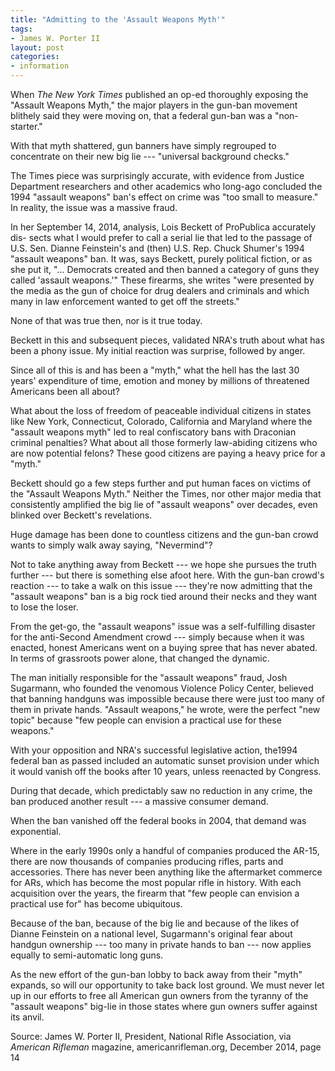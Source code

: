 ```yaml
---
title: "Admitting to the 'Assault Weapons Myth'"
tags:
- James W. Porter II
layout: post
categories:
- information
---
```


When *The New York Times* published an op-ed thoroughly exposing the "Assault Weapons Myth," the major players in the gun-ban movement blithely said they were moving on, that a federal gun-ban was a "non-starter."

With that myth shattered, gun banners have simply regrouped to concentrate on their new big lie --- "universal background checks."

The Times piece was surprisingly accurate, with evidence from Justice Department researchers and other academics who long-ago concluded the 1994 "assault weapons" ban's effect on crime was "too small to measure." In reality, the issue was a massive fraud.

In her September 14, 2014, analysis, Lois Beckett of ProPublica accurately dis- sects what I would prefer to call a serial lie that led to the passage of U.S. Sen. Dianne Feinstein's and (then) U.S. Rep. Chuck Shumer's 1994 "assault weapons" ban. It was, says Beckett, purely political fiction, or as she put it, "... Democrats created and then banned a category of guns they called 'assault weapons.'" These firearms, she writes "were presented by the media as the gun of choice for drug dealers and criminals and which many in law enforcement wanted to get off the streets."

None of that was true then, nor is it true today.

Beckett in this and subsequent pieces, validated NRA's truth about what has been a phony issue. My initial reaction was surprise, followed by anger.

Since all of this is and has been a "myth," what the hell has the last 30 years' expenditure of time, emotion and money by millions of threatened Americans been all about?

What about the loss of freedom of peaceable individual citizens in states like New York, Connecticut, Colorado, California and Maryland where the "assault weapons myth" led to real confiscatory bans with Draconian criminal penalties? What about all those formerly law-abiding citizens who are now potential felons? These good citizens are paying a heavy price for a "myth."

Beckett should go a few steps further and put human faces on victims of the "Assault Weapons Myth."
Neither the Times, nor other major media that consistently amplified the big lie of "assault weapons" over decades, even blinked over Beckett's revelations.

Huge damage has been done to countless citizens and the gun-ban crowd wants to simply walk away saying, "Nevermind"?

Not to take anything away from Beckett --- we hope she pursues the truth further --- but there is something else afoot here. With the gun-ban crowd's reaction --- to take a walk on this issue --- they're now admitting that the "assault weapons" ban is a big rock tied around their necks and they want to lose the loser.

From the get-go, the "assault weapons" issue was a self-fulfilling disaster for the anti-Second Amendment crowd --- simply because when it was enacted, honest Americans went on a buying spree that has never abated. In terms of grassroots power alone, that changed the dynamic.

The man initially responsible for the "assault weapons" fraud, Josh Sugarmann, who founded the venomous Violence Policy Center, believed that banning handguns was impossible because there were just too many of them in private hands. "Assault weapons," he wrote, were the perfect "new topic" because "few people can envision a practical use for these weapons."

With your opposition and NRA's successful legislative action, the1994 federal ban as passed included an automatic sunset provision under which it would vanish off the books after 10 years, unless reenacted by Congress.

During that decade, which predictably saw no reduction in any crime, the ban produced another result --- a massive consumer demand.

When the ban vanished off the federal books in 2004, that demand was exponential.

Where in the early 1990s only a handful of companies produced the AR-15, there are now thousands of companies producing rifles, parts and accessories. There has never been anything like the aftermarket commerce for ARs, which has become the most popular rifle in history. With each acquisition over the years, the firearm that "few people can envision a practical use for" has become ubiquitous.

Because of the ban, because of the big lie and because of the likes of Dianne Feinstein on a national level, Sugarmann's original fear about handgun ownership --- too many in private hands to ban --- now applies equally to semi-automatic long guns.

As the new effort of the gun-ban lobby to back away from their "myth" expands, so will our opportunity to take back lost ground. We must never let up in our efforts to free all American gun owners from the tyranny of the "assault weapons" big-lie in those states where gun owners suffer against its anvil.

Source: James W. Porter II, President, National Rifle Association, via *American Rifleman* magazine, americanrifleman.org, December 2014, page 14
